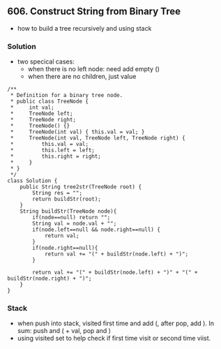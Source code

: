 ## 606. Construct String from Binary Tree
- how to build a tree recursively and using stack

### Solution
- two specical cases:
  - when there is no left node: need add empty ()
  - when there are no children, just value
```
/**
 * Definition for a binary tree node.
 * public class TreeNode {
 *     int val;
 *     TreeNode left;
 *     TreeNode right;
 *     TreeNode() {}
 *     TreeNode(int val) { this.val = val; }
 *     TreeNode(int val, TreeNode left, TreeNode right) {
 *         this.val = val;
 *         this.left = left;
 *         this.right = right;
 *     }
 * }
 */
class Solution {
    public String tree2str(TreeNode root) {
        String res = "";
        return buildStr(root);
    }
    String buildStr(TreeNode node){
        if(node==null) return "";
        String val = node.val + "";
        if(node.left==null && node.right==null) {
            return val;
        }
        if(node.right==null){
            return val += "(" + buildStr(node.left) + ")";
        }
        
        return val += "(" + buildStr(node.left) + ")" + "(" + buildStr(node.right) + ")";
    }
}
```

### Stack
- when push into stack, visited first time and add (, after pop, add ). In sum: push and ( + val, pop and ) 
- using visited set to help check if first time visit or second time viist.
